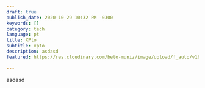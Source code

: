 ```yaml
---
draft: true
publish_date: 2020-10-29 10:32 PM -0300
keywords: []
category: tech
language: pt
title: XPto
subtitle: xpto
description: asdasd
featured: https://res.cloudinary.com/beto-muniz/image/upload/f_auto/v1603811465/Titulo_Image_uyo7rz.jpg

---
```

asdasd